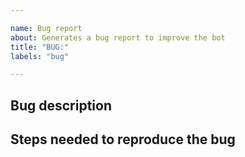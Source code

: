 ```yaml
---

name: Bug report
about: Generates a bug report to improve the bot
title: "BUG:"
labels: "bug"

---
```


## Bug description

## Steps needed to reproduce the bug

<!--
1. First step
2. Second step
...
-->

